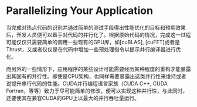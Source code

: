 # Parallelizing Your Application
当完成对热点代码的识别并通过简单的测试手段得出性能优化的目标和预期效果后，开发人员便可以着手对代码的并行化了。根据原始代码的情况，完成这一过程可能仅仅只需要简单的调用一些现有的GPU库，如[cuBLAS], [cuFFT]或者是Thrust，又或者仅仅是在代码中增加一些预处理指令以提示并行编译器进行优化。

而另外的一些情形下，应用程序的某些设计可能需要经历某种程度的重构才能暴露出其固有的并行性。即使是CPU架构，也同样需要暴露出这类并行性来维持或者说提升串行代码的性能。CUDA并行编程语言家族（CUDA C++, CUDA Fortran，等等）致力于尽可能简单的修改，便可以实现这种并行性，与此同时，还要使其在兼容CUDA的GPU上以最大的并行吞吐量运行。
